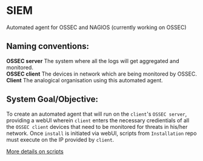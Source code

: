 # SIEM
Automated agent for OSSEC and NAGIOS (currently working on OSSEC)

## Naming conventions:
**OSSEC server** The system where all the logs will get aggregated and monitored.  
**OSSEC client** The devices in network which are being monitored by OSSEC.  
**Client** The analogical organisation using this automated agent.

## System Goal/Objective:
To create an automated agent that will run on the `client`'s `OSSEC server`, providing a webUI wherein `client` enters the necessary credientials of all the `OSSEC client` devices that need to be monitored for threats in his/her network.
Once `install` is initiated via webUI, scripts from `Installation` repo must execute on the IP provided by `client`.

[More details on scripts](SIEM/Installation/README.md)
